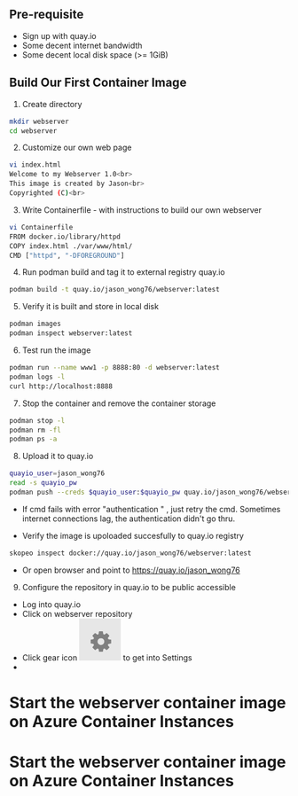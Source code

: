 
## Pre-requisite
- Sign up with quay.io
- Some decent internet bandwidth
- Some decent local disk space (>= 1GiB)

## Build Our First Container Image
1. Create directory
``` bash
mkdir webserver
cd webserver
```

2. Customize our own web page
``` bash
vi index.html
Welcome to my Webserver 1.0<br>
This image is created by Jason<br>
Copyrighted (C)<br>
```

3. Write Containerfile - with instructions to build our own webserver
``` bash
vi Containerfile
FROM docker.io/library/httpd
COPY index.html ./var/www/html/
CMD ["httpd", "-DFOREGROUND"]
```

4. Run podman build and tag it to external registry quay.io
``` bash 
podman build -t quay.io/jason_wong76/webserver:latest 
```

5. Verify it is built and store in local disk
``` bash 
podman images
podman inspect webserver:latest
```

6. Test run the image
``` bash
podman run --name www1 -p 8888:80 -d webserver:latest
podman logs -l
curl http://localhost:8888
```

7. Stop the container and remove the container storage
``` bash
podman stop -l
podman rm -fl
podman ps -a
```

8. Upload it to quay.io
``` bash 
quayio_user=jason_wong76
read -s quayio_pw
podman push --creds $quayio_user:$quayio_pw quay.io/jason_wong76/webserver:latest 
```
- If cmd fails with error "authentication " , just retry the cmd. Sometimes internet connections lag, the authentication didn't go thru.

- Verify the image is upoloaded succesfully to quay.io registry
``` bash
skopeo inspect docker://quay.io/jason_wong76/webserver:latest
```
- Or open browser and point to https://quay.io/jason_wong76

9. Configure the repository in quay.io to be public accessible
- Log into quay.io
- Click on webserver repository
- Click gear icon ![image](images/gear_icon.png) to get into Settings
- 
# Start the webserver container image on Azure Container Instances

# Start the webserver container image on Azure Container Instances
